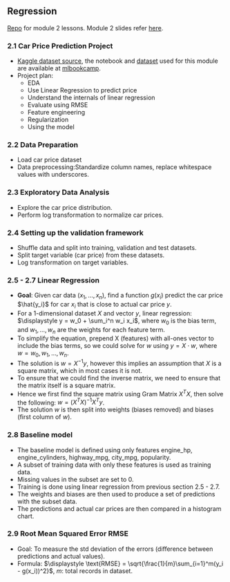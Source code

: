 ## Regression
[Repo](https://github.com/DataTalksClub/machine-learning-zoomcamp/blob/master/02-regression/) for module 2 lessons. Module 2 slides refer [here](https://www.slideshare.net/AlexeyGrigorev/ml-zoomcamp-2-slides).

### 2.1 Car Price Prediction Project
* [Kaggle dataset source](https://www.kaggle.com/datasets/CooperUnion/cardataset), the notebook and [dataset](https://raw.githubusercontent.com/alexeygrigorev/mlbookcamp-code/refs/heads/master/chapter-02-car-price/data.csv) used for this module are available at [mlbookcamp](https://github.com/alexeygrigorev/mlbookcamp-code/tree/master/chapter-02-car-price). 
* Project plan:
    * EDA
    * Use Linear Regression to predict price
    * Understand the internals of linear regression
    * Evaluate using RMSE
    * Feature engineering
    * Regularization
    * Using the model

### 2.2 Data Preparation
* Load car price dataset
* Data preprocessing:Standardize column names, replace whitespace values with underscores.

### 2.3 Exploratory Data Analysis
* Explore the car price distribution.
* Perform log transformation to normalize car prices.

### 2.4 Setting up the validation framework
* Shuffle data and split into training, validation and test datasets.
* Split target variable (car price) from these datasets.
* Log transformation on target variables.

### 2.5 - 2.7 Linear Regression
* **Goal**: Given car data $(x_1, \ldots, x_n)$, find a function $g(x_i)$ predict the car price $\hat{y_i}$ for car $x_i$ that is close to actual car price $y$.
* For a 1-dimensional dataset $X$ and vector $y$, linear regression: $\displaystyle y = w_0 + \sum_i^n w_i x_i$, where $w_0$ is the bias term, and $w_1, \ldots, w_n$ are the weights for each feature term.
* To simplify the equation, prepend X (features) with all-ones vector to include the bias terms, so we could solve for $w$ using $y=X\cdot w$, where $w = w_0, w_1,\ldots, w_n$.
* The solution is $w = X^{-1}y$, however this implies an assumption that $X$ is a square matrix, which in most cases it is not.
* To ensure that we could find the inverse matrix, we need to ensure that the matrix itself is a square matrix.
* Hence we first find the square matrix using Gram Matrix $X^T X$, then solve the following:
  $w = (X^T X)^{-1} X^T y$.
* The solution $w$ is then split into weights (biases removed) and biases (first column of $w$).

### 2.8 Baseline model
* The baseline model is defined using only features engine_hp, engine_cylinders, highway_mpg, city_mpg, popularity.
* A subset of training data with only these features is used as training data.
* Missing values in the subset are set to 0.
* Training is done using linear regression from previous section 2.5 - 2.7.
* The weights and biases are then used to produce a set of predictions with the subset data.
* The predictions and actual car prices are then compared in a histogram chart.

### 2.9 Root Mean Squared Error RMSE
* Goal: To measure the std deviation of the errors (difference between predictions and actual values).
* Formula: $\displaystyle \text{RMSE} = \sqrt{\frac{1}{m}\sum_{i=1}^m(y_i - g(x_i))^2}$, $m$: total records in dataset.

